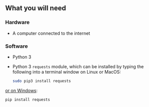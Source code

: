 ## What you will need

### Hardware

+ A computer connected to the internet

### Software

+ Python 3
+ Python 3 `requests` module, which can be installed by typing the following into a terminal window on Linux or MacOS:

	```bash
	sudo pip3 install requests
	```

[or on Windows](https://projects.raspberrypi.org/en/projects/using-pip-on-windows):

```
pip install requests
```
